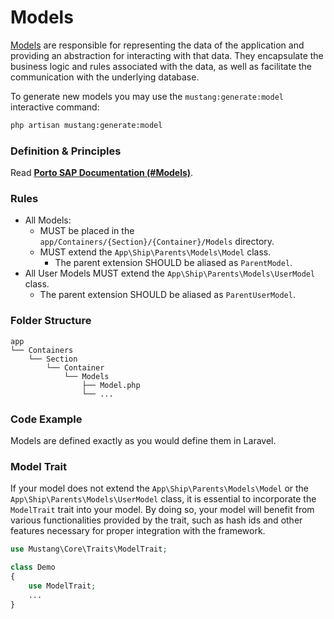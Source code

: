 # Models

[Models](https://laravel.com/docs/eloquent) are responsible for representing the data of the application and providing an abstraction for interacting with that data. They encapsulate the business logic and rules associated with the data, as well as facilitate the communication with the underlying database.

To generate new models you may use the `mustang:generate:model` interactive command:

```bash
php artisan mustang:generate:model
```

### Definition & Principles[​](https://apiato.io/docs/components/main-components/models#definition--principles) <a href="#definition--principles" id="definition--principles"></a>

Read [**Porto SAP Documentation (#Models)**](https://github.com/Mahmoudz/Porto#definitions--principles).

### Rules[​](https://apiato.io/docs/components/main-components/models#rules) <a href="#rules" id="rules"></a>

* All Models:
  * MUST be placed in the `app/Containers/{Section}/{Container}/Models` directory.
  * MUST extend the `App\Ship\Parents\Models\Model` class.
    * The parent extension SHOULD be aliased as `ParentModel`.
* All User Models MUST extend the `App\Ship\Parents\Models\UserModel` class.
  * The parent extension SHOULD be aliased as `ParentUserModel`.

### Folder Structure[​](https://apiato.io/docs/components/main-components/models#folder-structure) <a href="#folder-structure" id="folder-structure"></a>

```
app
└── Containers
    └── Section
        └── Container
            └── Models
                ├── Model.php
                └── ...
```

### Code Example[​](https://apiato.io/docs/components/main-components/models#code-example) <a href="#code-example" id="code-example"></a>

Models are defined exactly as you would define them in Laravel.

### Model Trait[​](https://apiato.io/docs/components/main-components/models#model-trait) <a href="#model-trait" id="model-trait"></a>

If your model does not extend the `App\Ship\Parents\Models\Model` or the `App\Ship\Parents\Models\UserModel` class, it is essential to incorporate the `ModelTrait` trait into your model. By doing so, your model will benefit from various functionalities provided by the trait, such as hash ids and other features necessary for proper integration with the framework.

```php
use Mustang\Core\Traits\ModelTrait;

class Demo
{
    use ModelTrait;
    ...
}
```
